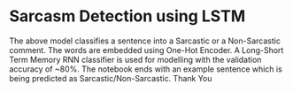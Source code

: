 # Sarcasm Detection using LSTM
The above model classifies a sentence into a Sarcastic or a Non-Sarcastic comment.
The words are embedded using One-Hot Encoder. 
A Long-Short Term Memory RNN classifier is used for modelling with the validation accuracy of ~80%.
The notebook ends with an example sentence which is being predicted as Sarcastic/Non-Sarcastic.
Thank You
